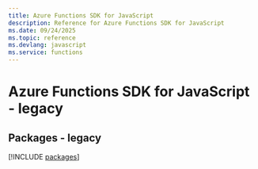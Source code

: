 ```yaml
---
title: Azure Functions SDK for JavaScript
description: Reference for Azure Functions SDK for JavaScript
ms.date: 09/24/2025
ms.topic: reference
ms.devlang: javascript
ms.service: functions
---
```

# Azure Functions SDK for JavaScript - legacy
## Packages - legacy
[!INCLUDE [packages](functions-index.md)]